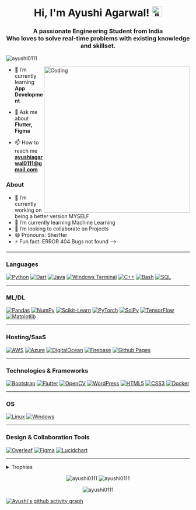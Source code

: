 
<h1 align="center">Hi, I'm Ayushi Agarwal! <img src="https://media.giphy.com/media/hvRJCLFzcasrR4ia7z/giphy.gif" width="28px" alt="👋"></h1>
<h3 align="center">A passionate Engineering Student from India <br />Who loves to solve real-time problems with existing knowledge and skillset.</h3>

<p align="left"> <img src="https://komarev.com/ghpvc/?username=ayushi0111&label=Profile%20views&color=0e75b6&style=flat" alt="ayushi0111" /> </p>
<img align="right" alt="Coding" width="400" src="https://www.dreamhost.com/blog/wp-content/uploads/2020/03/women-in-tech-featured-750x498.jpeg">

- 🌱 I’m currently learning **App Development**

- 💬 Ask me about **Flutter, Figma**

- 📫 How to reach me **ayushiagarwal0111@gmail.com**

### About
- 🔭 I’m currently working on being a better version MYSELF
- 🌱 I’m currently learning Machine Learning
- 👯 I’m looking to collaborate on Projects 
- 😄 Pronouns: She/Her
- ⚡ Fun fact: ERROR 404 Bugs not found
-->

---

### Languages
[![Python](https://img.shields.io/badge/python-black?style=for-the-badge&logo=python)](https://github.com/ayushi0111)
[![Dart](https://img.shields.io/badge/dart-%230175C2.svg?style=for-the-badge&logo=dart&logoColor=white)](https://github.com/ayushi0111)
[![Java](https://img.shields.io/badge/java-black?style=for-the-badge&logo=openjdk)](https://github.com/ayushi0111)
[![Windows Terminal](https://img.shields.io/badge/Windows%20Terminal-%234D4D4D.svg?style=for-the-badge&logo=windows-terminal&logoColor=white)](https://github.com/ayushi0111)
[![C++](https://img.shields.io/badge/c++-black?style=for-the-badge&logo=cplusplus)](https://github.com/ayushi0111)
[![Bash](https://img.shields.io/badge/bash-black?style=for-the-badge&logo=gnu-bash&logoColor=white)](https://github.com/ayushi0111)
[![SQL](https://img.shields.io/badge/sql-black?style=for-the-badge&logo=mysql)](https://github.com/ayushi0111)

---

### ML/DL
[![Pandas](https://img.shields.io/badge/pandas-black?style=for-the-badge&logo=pandas)](https://github.com/ayushi0111)
[![NumPy](https://img.shields.io/badge/numpy-black?style=for-the-badge&logo=numpy)](https://github.com/ayushi0111)
[![Scikit-Learn](https://img.shields.io/badge/scikit--learn-black?style=for-the-badge&logo=scikit-learn)](https://github.com/ayushi0111)
[![PyTorch](https://img.shields.io/badge/PyTorch-black?style=for-the-badge&logo=PyTorch)](https://github.com/ayushi0111)
[![SciPy](https://img.shields.io/badge/SciPy-black?style=for-the-badge&logo=scipy)](https://github.com/ayushi0111)
[![TensorFlow](https://img.shields.io/badge/TensorFlow-%23FF6F00.svg?style=for-the-badge&logo=TensorFlow&logoColor=white)](https://github.com/ayushi0111)
[![Matplotlib](https://img.shields.io/badge/Matplotlib-%23ffffff.svg?style=for-the-badge&logo=Matplotlib&logoColor=black)](https://github.com/ayushi0111)

---

### Hosting/SaaS
[![AWS](https://img.shields.io/badge/AWS-%23FF9900.svg?style=for-the-badge&logo=amazon-aws&logoColor=white)](https://github.com/ayushi0111)
[![Azure](https://img.shields.io/badge/azure-%230072C6.svg?style=for-the-badge&logo=microsoftazure&logoColor=white)](https://github.com/ayushi0111)
[![DigitalOcean](https://img.shields.io/badge/DigitalOcean-%230167ff.svg?style=for-the-badge&logo=digitalOcean&logoColor=white)](https://github.com/ayushi0111)
[![Firebase](https://img.shields.io/badge/firebase-%23039BE5.svg?style=for-the-badge&logo=firebase)](https://github.com/ayushi0111)
[![Github Pages](https://img.shields.io/badge/github%20pages-121013?style=for-the-badge&logo=github&logoColor=white)](https://github.com/ayushi0111)

---

### Technologies & Frameworks
[![Bootstrap](https://img.shields.io/badge/bootstrap-%238511FA.svg?style=for-the-badge&logo=bootstrap&logoColor=white)](https://github.com/ayushi0111)
[![Flutter](https://img.shields.io/badge/Flutter-%2302569B.svg?style=for-the-badge&logo=Flutter&logoColor=white)](https://github.com/ayushi0111)
[![OpenCV](https://img.shields.io/badge/opencv-%23white.svg?style=for-the-badge&logo=opencv&logoColor=white)](https://github.com/ayushi0111)
[![WordPress](https://img.shields.io/badge/WordPress-%23117AC9.svg?style=for-the-badge&logo=WordPress&logoColor=white)](https://github.com/ayushi0111)
[![HTML5](https://img.shields.io/badge/html5-black?style=for-the-badge&logo=html5)](https://github.com/ayushi0111)
[![CSS3](https://img.shields.io/badge/css3-black?style=for-the-badge&logo=css3)](https://github.com/ayushi0111)
[![Docker](https://img.shields.io/badge/docker-black?style=for-the-badge&logo=docker)](https://github.com/ayushi0111)

---

### OS
[![Linux](https://img.shields.io/badge/linux-black?style=for-the-badge&logo=Linux)](https://github.com/ayushi0111)
[![Windows](https://img.shields.io/badge/Windows-black?style=for-the-badge&logo=Windows)](https://github.com/ayushi0111)

---

### Design & Collaboration Tools
[![Overleaf](https://img.shields.io/badge/Overleaf-%234984A1.svg?style=for-the-badge&logo=Overleaf&logoColor=white)](https://github.com/ayushi0111)
[![Figma](https://img.shields.io/badge/Figma-%23F24E1E.svg?style=for-the-badge&logo=Figma&logoColor=white)](https://github.com/ayushi0111)
[![Lucidchart](https://img.shields.io/badge/Lucidchart-%23117AC9.svg?style=for-the-badge&logo=Lucidchart&logoColor=white)](https://github.com/ayushi0111)

---
<details>
  <summary>Trophies</summary>
  <div align="center">
    <img src="https://github-profile-trophy.vercel.app/?username=AyushB21&no-bg=true&no-frame=true&column=4&theme=black">
  </div>
</details>
<p align="center">
  <img src="https://github-readme-stats.vercel.app/api/top-langs?username=ayushi0111&show_icons=true&locale=en&layout=compact" alt="ayushi0111" />
    <img src="https://github-readme-stats.vercel.app/api?username=ayushi0111&show_icons=true&locale=en" alt="ayushi0111" />
</p>

<p align="center">
  <img src="https://github-readme-streak-stats.herokuapp.com/?user=ayushi0111" alt="ayushi0111" />
</p>

[![Ayushi's github activity graph](https://github-readme-activity-graph.vercel.app/graph?username=ayushi0111&theme=github-light)](https://github.com/ashutosh00710/github-readme-activity-graph)

